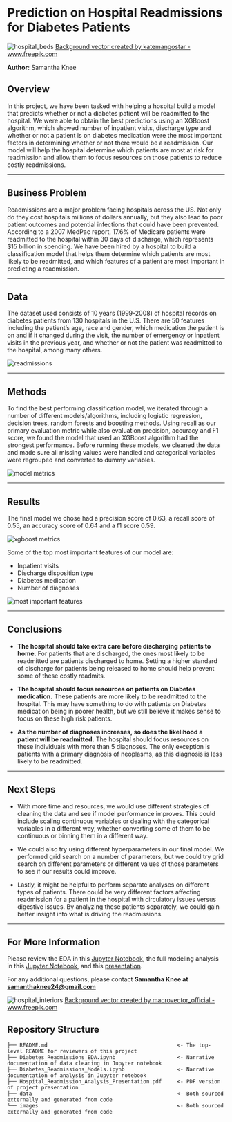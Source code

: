 # Prediction on Hospital Readmissions for Diabetes Patients

![hospital_beds](images/hosp_beds.jpg)
<a href="https://www.freepik.com/vectors/background">Background vector created by katemangostar - www.freepik.com</a>

**Author:** Samantha Knee

## Overview

In this project, we have been tasked with helping a hospital build a model that predicts whether or not a diabetes patient will be readmitted to the hospital. We were able to obtain the best predictions using an XGBoost algorithm, which showed number of inpatient visits, discharge type and whether or not a patient is on diabetes medication were the most important factors in determining whether or not there would be a readmission. Our model will help the hospital determine which patients are most at risk for readmission and allow them to focus resources on those patients to reduce costly readmissions.

***

## Business Problem

Readmissions are a major problem facing hospitals across the US. Not only do they cost hospitals millions of dollars annually, but they also lead to poor patient outcomes and potential infections that could have been prevented. According to a 2007 MedPac report, 17.6% of Medicare patients were readmitted to the hospital within 30 days of discharge, which represents $15 billion in spending. We have been hired by a hospital to build a classification model that helps them determine which patients are most likely to be readmitted, and which features of a patient are most important in predicting a readmission.

***

## Data

The dataset used consists of 10 years (1999-2008) of hospital records on diabetes patients from 130 hospitals in the U.S. There are 50 features including the patient’s age, race and gender, which medication the patient is on and if it changed during the visit, the number of emergency or inpatient visits in the previous year, and whether or not the patient was readmitted to the hospital, among many others.

![readmissions](./images/readmissions.png)

***

## Methods

To find the best performing classification model, we iterated through a number of different models/algorithms, including logistic regression, decision trees, random forests and boosting methods. Using recall as our primary evaluation metric while also evaluation precision, accuracy and F1 score, we found the model that used an XGBoost algorithm had the strongest performance. Before running these models, we cleaned the data and made sure all missing values were handled and categorical variables were regrouped and converted to dummy variables.

![model metrics](./images/model_metrics.png)

***

## Results

The final model we chose had a precision score of 0.63, a recall score of 0.55, an accuracy score of 0.64 and a f1 score 0.59.

![xgboost metrics](./images/xgboost_metrics.png)

Some of the top most important features of our model are:
* Inpatient visits
* Discharge disposition type
* Diabetes medication
* Number of diagnoses


![most important features](./images/feature_importance.png)

***

## Conclusions

* **The hospital should take extra care before discharging patients to home.** For patients that are discharged, the ones most likely to be readmitted are patients discharged to home. Setting a higher standard of discharge for patients being released to home should help prevent some of these costly readmits.

* **The hospital should focus resources on patients on Diabetes medication.** These patients are more likely to be readmitted to the hospital. This may have something to do with patients on Diabetes medication being in poorer health, but we still believe it makes sense to focus on these high risk patients.

* **As the number of diagnoses increases, so does the likelihood a patient will be readmitted.** The hospital should focus resources on these individuals with more than 5 diagnoses. The only exception is patients with a primary diagnosis of neoplasms, as this diagnosis is less likely to be readmitted.

***

## Next Steps

* With more time and resources, we would use different strategies of cleaning the data and see if model performance improves. This could include scaling continuous variables or dealing with the categorical variables in a different way, whether converting some of them to be continuous or binning them in a different way.

* We could also try using different hyperparameters in our final model. We performed grid search on a number of parameters, but we could try grid search on different parameters or different values of those parameters to see if our results could improve.

* Lastly, it might be helpful to perform separate analyses on different types of patients.  There could be very different factors affecting readmission for a patient in the hospital with circulatory issues versus digestive issues. By analyzing these patients separately, we could gain better insight into what is driving the readmissions.

***

## For More Information

Please review the EDA in this [Jupyter Notebook](./Diabetes_Readmissions_EDA.ipynb), the full modeling analysis in this [Jupyter Notebook](./Diabetes_Readmissions_Models.ipynb), and this [presentation](./Hospital_Readmission_Analysis_Presentation.pdf).

For any additional questions, please contact **Samantha Knee at samanthaknee24@gmail.com**

![hospital_interiors](images/hosp_interior.jpg)
<a href='https://www.freepik.com/vectors/background'>Background vector created by macrovector_official - www.freepik.com</a>


## Repository Structure


```
├── README.md                                          <- The top-level README for reviewers of this project
├── Diabetes_Readmissions_EDA.ipynb                    <- Narrative documentation of data cleaning in Jupyter notebook
├── Diabetes_Readmissions_Models.ipynb                 <- Narrative documentation of analysis in Jupyter notebook
├── Hospital_Readmission_Analysis_Presentation.pdf     <- PDF version of project presentation
├── data                                               <- Both sourced externally and generated from code
└── images                                             <- Both sourced externally and generated from code
```

